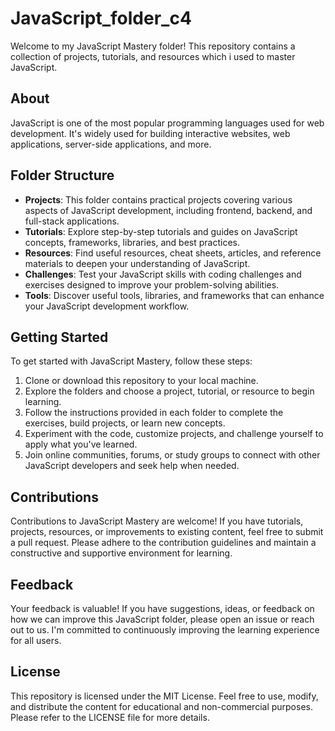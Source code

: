 # JavaScript_folder_c4

Welcome to my JavaScript Mastery folder! This repository contains a collection of projects, tutorials, and resources which i used to master JavaScript.

## About

JavaScript is one of the most popular programming languages used for web development. It's widely used for building interactive websites, web applications, server-side applications, and more.

## Folder Structure

- **Projects**: This folder contains practical projects covering various aspects of JavaScript development, including frontend, backend, and full-stack applications.
- **Tutorials**: Explore step-by-step tutorials and guides on JavaScript concepts, frameworks, libraries, and best practices.
- **Resources**: Find useful resources, cheat sheets, articles, and reference materials to deepen your understanding of JavaScript.
- **Challenges**: Test your JavaScript skills with coding challenges and exercises designed to improve your problem-solving abilities.
- **Tools**: Discover useful tools, libraries, and frameworks that can enhance your JavaScript development workflow.

## Getting Started

To get started with JavaScript Mastery, follow these steps:

1. Clone or download this repository to your local machine.
2. Explore the folders and choose a project, tutorial, or resource to begin learning.
3. Follow the instructions provided in each folder to complete the exercises, build projects, or learn new concepts.
4. Experiment with the code, customize projects, and challenge yourself to apply what you've learned.
5. Join online communities, forums, or study groups to connect with other JavaScript developers and seek help when needed.

## Contributions

Contributions to JavaScript Mastery are welcome! If you have tutorials, projects, resources, or improvements to existing content, feel free to submit a pull request. Please adhere to the contribution guidelines and maintain a constructive and supportive environment for learning.

## Feedback

Your feedback is valuable! If you have suggestions, ideas, or feedback on how we can improve this JavaScript folder, please open an issue or reach out to us. I'm committed to continuously improving the learning experience for all users.

## License

This repository is licensed under the MIT License. Feel free to use, modify, and distribute the content for educational and non-commercial purposes. Please refer to the LICENSE file for more details.
